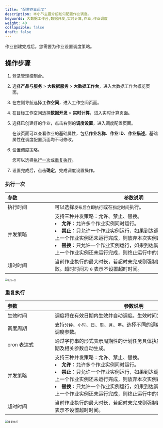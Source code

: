 ```yaml
---
title: "配置作业调度"
description: 本小节主要介绍如何配置作业调度。 
keywords: 大数据工作台,数据开发,实时计算,作业,作业调度
weight: 40
collapsible: false
draft: false
---
```


作业创建完成后，您需要为作业设置调度策略。

## 操作步骤

1. 登录管理控制台。
2. 选择**产品与服务** > **大数据服务** > **大数据工作台**，进入大数据工作台概览页面。
3. 在左侧导航选择**工作空间**，进入工作空间页面。
4. 在目标工作空间选择**数据开发** > **实时计算**，进入实时计算页面。
5. 选择已创建好的作业，点击右侧的**调度设置**，进入调度配置页面。    
   
   在该页面可以查看作业的基础属性，包括**作业名称**、**作业 ID**、**作业描述**。基础属性在调度配置页面均不可修改。

6. 设置调度策略。

   您可以选择[执行一次](#执行一次)或[重复执行](#重复执行)。
   
7. 设置完成后，点击**确定**，完成调度设置操作。

### 执行一次

| <span style="display:inline-block;width:140px">参数</span>  | <span style="display:inline-block;width:520px">参数说明</span>  |
| :------------- | ------------------------------------------------------------ |
| 执行时间 |  可以选择`发布后立即执行`或在`指定时间`执行。            |
| 并发策略 |  支持三种并发策略：允许、禁止、替换。<li>**允许**：允许多个作业实例同时运行。   <li>**禁止**：只允许一个作业实例运行，如果到达调度周期的执行时间点时，上一个作业实例还未运行完成，则放弃本次实例的运行。  <li> **替换**：只允许一个作业实例运行，如果到达调度周期的执行时间点时，上一个作业实例还未运行完成，则终止运行中的实例，启动新的实例。  |
| 超时时间 |  当前作业执行的最大时长，若超时未完成则强制结束作业，作业执行失败。超时时间为 `0` 表示不设置超时时间。       |

<img src="/bigdata/dataomnis/_images/job_run_one.png" alt="执行一次" style="zoom:50%;" />

### 重复执行

| <span style="display:inline-block;width:140px">参数</span>  | <span style="display:inline-block;width:520px">参数说明</span>  |
| :------------- | ------------------------------------------------------------ |
| 生效时间 |  调度将在有效日期内生效并自动调度。生效时间为空表示不限制有效期。            |
| 调度周期 | 支持`分钟`、`小时`、`日`、`周`、`月`、`年`。选择不同的调度周期，还需设置不同的调度参数。  |
| cron 表达式 |  通过字符串的形式表示周期性的计划任务具体执行时间，由设置的调度周期及相关参数自动生成。      |
| 并发策略 |  支持三种并发策略：允许、禁止、替换。<li>**允许**：允许多个作业实例同时运行。   <li>**禁止**：只允许一个作业实例运行，如果到达调度周期的执行时间点时，上一个作业实例还未运行完成，则放弃本次实例的运行。  <li> **替换**：只允许一个作业实例运行，如果到达调度周期的执行时间点时，上一个作业实例还未运行完成，则终止运行中的实例，启动新的实例。  |
| 超时时间 | 当前作业执行的最大时长，若超时未完成则强制结束作业。超时时间为 0 表示不设置超时时间。     |

<img src="/bigdata/dataomnis/_images/job_run_cycle.png" alt="重复执行" style="zoom:60%;" />




